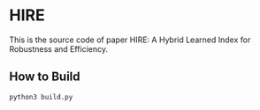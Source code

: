 # HIRE

This is the source code of paper HIRE: A Hybrid Learned Index for Robustness and Efficiency.

## How to Build

``
python3 build.py
``
